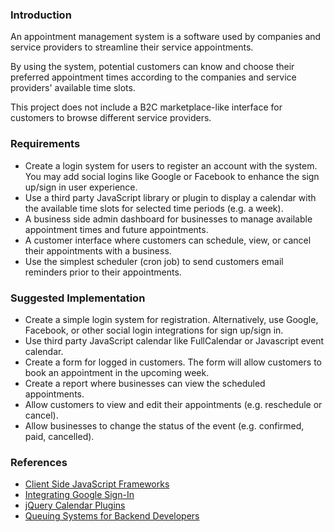 ### Introduction
An appointment management system is a software used by companies and service providers to streamline their service appointments.

By using the system, potential customers can know and choose their preferred appointment times according to the companies and service providers' available time slots.

This project does not include a B2C marketplace-like interface for customers to browse different service providers.

### Requirements
* Create a login system for users to register an account with the system. You may add social logins like Google or Facebook to enhance the sign up/sign in user experience.
* Use a third party JavaScript library or plugin to display a calendar with the available time slots for selected time periods (e.g. a week).
* A business side admin dashboard for businesses to manage available appointment times and future appointments.
* A customer interface where customers can schedule, view, or cancel their appointments with a business.
* Use the simplest scheduler (cron job) to send customers email reminders prior to their appointments.

### Suggested Implementation
* Create a simple login system for registration. Alternatively, use Google, Facebook, or other social login integrations for sign up/sign in.
* Use third party JavaScript calendar like FullCalendar or Javascript event calendar.
* Create a form for logged in customers. The form will allow customers to book an appointment in the upcoming week.
* Create a report where businesses can view the scheduled appointments.
* Allow customers to view and edit their appointments (e.g. reschedule or cancel).
* Allow businesses to change the status of the event (e.g. confirmed, paid, cancelled).

### References
* [Client Side JavaScript Frameworks](https://developer.mozilla.org/en-US/docs/Learn/Tools_and_testing/Client-side_JavaScript_frameworks/Introduction)
* [Integrating Google Sign-In](https://developers.google.com/identity/sign-in/web/sign-in)
* [jQuery Calendar Plugins](https://freefrontend.com/jquery-calendar-plugins/)
* [Queuing Systems for Backend Developers](https://geekflare.com/queuing-systems-for-backend-developers/)